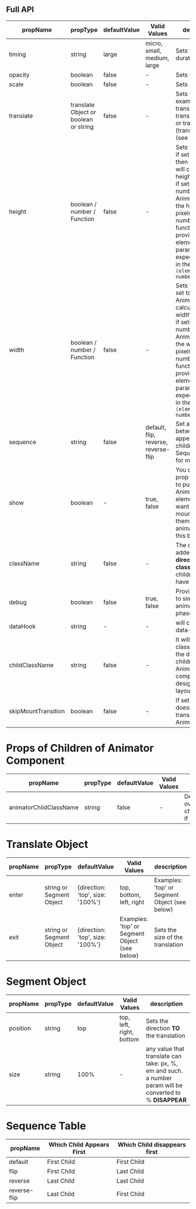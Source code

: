 ## Full API

| propName | propType | defaultValue | Valid Values | description |
|----------|----------|--------------|-------------|-----|
| timing | string | large | micro, small, medium, large | Sets the duration |
| opacity | boolean | false | - | Sets Opacity |
| scale | boolean | false | - | Sets Scale |
| translate | translate Object or boolean or string | false | -| Sets translate. examples: translate / translate="left" / or translate={translateObject} (see below) |
| height | boolean / number / Function | false | - | Sets the height. if set to 'true' then Animator will calculate the height on the go. if sets to a number Animator will set the height in pixels with this number. if set as function it will provide the element as a param and it will expect a number in the response: `(element) => number`|
| width | boolean / number / Function | false | - | Sets the width. if set to 'true' then Animator will calculate the width on the go. if sets to a number Animator will set the width in pixels with this number. if set as function it will provide the element as a param and it will expect a number in the response: `(element) => number`|
| sequence | string | false | default, flip, reverse, reverse-flip | Set a delay between appearance of children. See Sequence table for more details|
| show | boolean | - | true, false | You can use this prop if you want to put inside the Animator static elements but still want to mount/unmount them with animation using this boolean |
| className | string | false | - | The class will be added as a **direct parent class** for all the children it will have|
| debug | boolean | false |true, false | Provides a tool to simulate animation phases |
| dataHook | string | - | - | will convert to data-hook |
| childClassName | string | false | - | It will assign a className to the direct children of the Animator component. It is designed for layout purposes |
| skipMountTransition | boolean | false | - | If set to `true`, doesn't perform transition on Animator mount |

# Props of Children of Animator Component

| propName | propType | defaultValue | Valid Values | description |
|----------|----------|--------------|-------------|-----|
| animatorChildClassName | string | false | - | Designed to override childClassName if necessary |


# Translate Object

| propName | propType | defaultValue | Valid Values | description |
|----------|----------|--------------|-------------|-----|
| enter | string or Segment Object | {direction: 'top', size: '100%'} | top, bottom, left, right | Examples: 'top' or Segment Object (see below) |
| exit | string or Segment Object | {direction: 'top', size: '100%'} | Examples: 'top' or Segment Object (see below)| Sets the size of the translation |

# Segment Object

| propName | propType | defaultValue | Valid Values | description |
|----------|----------|--------------|-------------|-----|
| position | string | top | top, left, right, bottom | Sets the direction **TO** the translation |
| size | string | 100% | - |  any value that translate can take: px, %, em and such. a number param will be converted to %  **DISAPPEAR** |


# Sequence Table

| propName | Which Child Appears First | Which Child disappears first |
|----------|---------------------------|-------------------|
| default | First Child | First Child |
| flip | First Child | Last Child |
| reverse | Last Child | Last Child |
| reverse-flip | Last Child | First Child |
